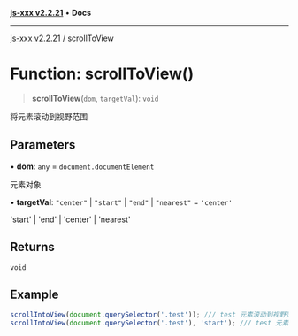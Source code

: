 [**js-xxx v2.2.21**](../README.md) • **Docs**

***

[js-xxx v2.2.21](../README.md) / scrollToView

# Function: scrollToView()

> **scrollToView**(`dom`, `targetVal`): `void`

将元素滚动到视野范围

## Parameters

• **dom**: `any` = `document.documentElement`

元素对象

• **targetVal**: `"center"` \| `"start"` \| `"end"` \| `"nearest"` = `'center'`

'start' | 'end' | 'center' | 'nearest'

## Returns

`void`

## Example

```ts
scrollIntoView(document.querySelector('.test')); /// test 元素滚动到视野范围
scrollIntoView(document.querySelector('.test'), 'start'); /// test 元素滚动到视野范围顶部
```
